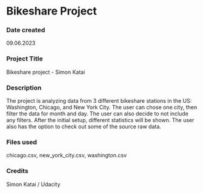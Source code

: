 # Bikeshare Project

### Date created
09.06.2023

### Project Title
Bikeshare project - Simon Katai

### Description
The project is analyzing data from 3 different bikeshare stations in the US: Washington, Chicago, and New York City. The user can chose one city, then filter the data for month and day. The user can also decide to not include any filters. After the initial setup, different statistics will be shown. The user also has the option to check out some of the source raw data.

### Files used
chicago.csv, new_york_city.csv, washington.csv

### Credits
Simon Katai / Udacity

